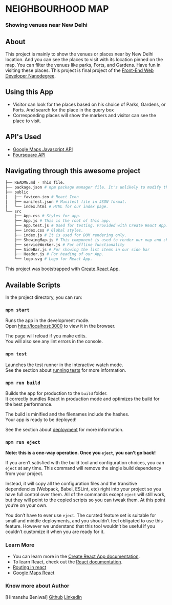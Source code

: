 # NEIGHBOURHOOD MAP
### Showing venues near New Delhi

## About
This project is mainly to show the venues or places near by New Delhi location. And you can see the places to visit with its location pinned on the map. You can filter the venues like parks, Forts, and Gardens. Have fun in visiting these places.
This project is final project of the [Front-End Web Developer Nanodegree](https://in.udacity.com/course/front-end-web-developer-nanodegree--nd001).

## Using this App
* Visitor can look for the places based on his choice of Parks, Gardens, or Forts. And search for the place in the query box
* Corresponding places will show the markers and visitor can see the place to visit.

## API's Used
* [Google Maps Javascript API](https://developers.google.com/maps/documentation/javascript/tutorial)
* [Foursquare API](https://developer.foursquare.com/)

## Navigating through this awesome project
```bash
├── README.md - This file.
├── package.json # npm package manager file. It's unlikely to modify this.
├── public
│   ├── favicon.ico # React Icon
│	├── manifest.json # Manifest file in JSON format.
│   └── index.html # HTML for our index page.
└── src
    ├── App.css # Styles for app.
    ├── App.js # This is the root of this app. 
    ├── App.test.js # Used for testing. Provided with Create React App. Testing is encouraged, but not required.
    ├── index.css # Global styles.
    ├── index.js # It is used for DOM rendering only.
    ├── ShowingMap.js # This component is used to render our map and show it on the index page.
    ├── serviceWorker.js # For offline functionality
    ├── SideBar.js # For showing the list items in our side bar
    ├── Header.js # For heading of our App.
	└── logo.svg # Logo for React App.
```
This project was bootstrapped with [Create React App](https://github.com/facebook/create-react-app).

## Available Scripts

In the project directory, you can run:

### `npm start`

Runs the app in the development mode.<br>
Open [http://localhost:3000](http://localhost:3000) to view it in the browser.

The page will reload if you make edits.<br>
You will also see any lint errors in the console.

### `npm test`

Launches the test runner in the interactive watch mode.<br>
See the section about [running tests](https://facebook.github.io/create-react-app/docs/running-tests) for more information.

### `npm run build`

Builds the app for production to the `build` folder.<br>
It correctly bundles React in production mode and optimizes the build for the best performance.

The build is minified and the filenames include the hashes.<br>
Your app is ready to be deployed!

See the section about [deployment](https://facebook.github.io/create-react-app/docs/deployment) for more information.

### `npm run eject`

**Note: this is a one-way operation. Once you `eject`, you can’t go back!**

If you aren’t satisfied with the build tool and configuration choices, you can `eject` at any time. This command will remove the single build dependency from your project.

Instead, it will copy all the configuration files and the transitive dependencies (Webpack, Babel, ESLint, etc) right into your project so you have full control over them. All of the commands except `eject` will still work, but they will point to the copied scripts so you can tweak them. At this point you’re on your own.

You don’t have to ever use `eject`. The curated feature set is suitable for small and middle deployments, and you shouldn’t feel obligated to use this feature. However we understand that this tool wouldn’t be useful if you couldn’t customize it when you are ready for it.

### Learn More

* You can learn more in the [Create React App documentation](https://facebook.github.io/create-react-app/docs/getting-started).
* To learn React, check out the [React documentation](https://reactjs.org/).
* [Routing in react](https://www.npmjs.com/package/react-router-dom)
* [Google Maps React](https://www.npmjs.com/package/google-maps-react)

### Know more about Author
[Himanshu Beniwal]
[Github](https://github.com/himanshubeniwal)			[LinkedIn](https://www.linkedin.com/in/himanshubeniwal/)
